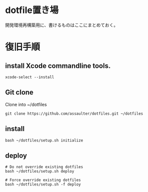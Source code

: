# dotfile置き場
開発環境再構築用に、書けるものはここにまとめておく。

# 復旧手順
## install Xcode commandline tools.
```
xcode-select --install
```

## Git clone
Clone into ~/dotfiles
```
git clone https://github.com/assaulter/dotfiles.git ~/dotfiles
```

## install
```
bash ~/dotfiles/setup.sh initialize
```

## deploy
```
# Do not override existing dotfiles
bash ~/dotfiles/setup.sh deploy

# Force override existing dotfiles
bash ~/dotfiles/setup.sh -f deploy
```
